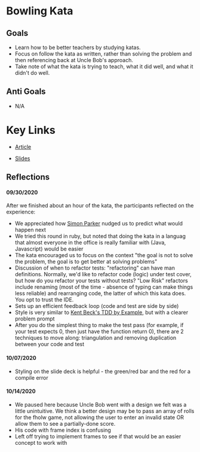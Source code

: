 # Bowling Kata 

## Goals 
- Learn how to be better teachers by studying katas.
- Focus on follow the kata as written, rather than solving the problem 
  and then referencing back at Uncle Bob's approach.
- Take note of what the kata is trying to teach, what it did well, and what it didn't do well.

## Anti Goals
- N/A

# Key Links
- [Article](http://butunclebob.com/ArticleS.UncleBob.TheBowlingGameKata)

- [Slides](https://speakerdeck.com/artenes/the-bowling-game-kata-in-java)


## Reflections

#### 09/30/2020
After we finished about an hour of the kata, the participants reflected on the experience:
- We appreciated how [Simon Parker](https://github.com/simon-parker) 
  nudged us to predict what would happen next
- We tried this round in ruby, but noted that doing the kata in a languag that almost everyone in the office is really familiar 
  with (Java, Javascript) would be easier
- The kata encouraged us to focus on the context "the goal is not to solve the problem, the goal is to get better at solving problems"
- Discussion of when to refactor tests: "refactoring" can have man definitions. Normally, we'd like to refactor code (logic) under
  test cover, but how do you refactor your tests without tests? "Low Risk" refactors include renaming (most of the time - 
  absence of typing can make things less reliable) and rearranging code, the latter of which this kata does. You opt to trust 
  the IDE.
- Sets up an efficient feedback loop (code and test are side by side)
- Style is very similar to [Kent Beck's TDD by Example](https://www.amazon.com/Test-Driven-Development-Kent-Beck/dp/0321146530), 
  but with a clearer problem prompt
- After you do the simplest thing to make the test pass (for example, if your test expects 0, then just have the function 
return 0), there are 2 techniques to move along: triangulation and removing duplication between your code and test

#### 10/07/2020
- Styling on the slide deck is helpful - the green/red bar and the red for a compile error


#### 10/14/2020
- We paused here because Uncle Bob went with a design we felt was a little unintuitive. We think a better design may 
  be to pass an array of rolls for the fholw game, not allowing the user to enter an invalid state OR allow them to see a partially-done
  score. 
- His code with frame index is confusing
- Left off trying to implement frames to see if that would be an easier concept to work with